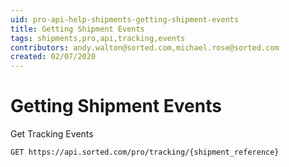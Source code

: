 ```yaml
---
uid: pro-api-help-shipments-getting-shipment-events
title: Getting Shipment Events
tags: shipments,pro,api,tracking,events
contributors: andy.walton@sorted.com,michael.rose@sorted.com
created: 02/07/2020
---
```

# Getting Shipment Events

Get Tracking Events

`GET https://api.sorted.com/pro/tracking/{shipment_reference}`